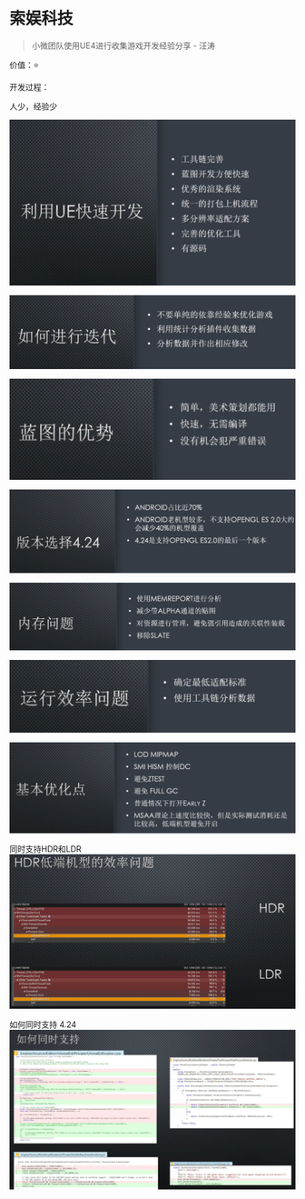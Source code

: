 # 索娱科技

> 小微团队使用UE4进行收集游戏开发经验分享 - 汪涛

价值：:star:

开发过程：

人少，经验少

![UE优势](索娱科技_img/索娱科技_2023-11-25-18-46-07.png)

![如何迭代](索娱科技_img/索娱科技_2023-11-25-18-47-23.png)

![蓝图优势](索娱科技_img/索娱科技_2023-11-25-18-48-25.png)

![版本选择](索娱科技_img/索娱科技_2023-11-25-18-51-46.png)

![内存问题](索娱科技_img/索娱科技_2023-11-25-18-53-36.png)

![运行效率问题](索娱科技_img/索娱科技_2023-11-25-18-56-56.png)

![基本优化点](索娱科技_img/索娱科技_2023-11-25-18-58-24.png)

同时支持HDR和LDR
![HDR LDR](索娱科技_img/索娱科技_2023-11-25-19-00-26.png)

如何同时支持 4.24
![如何同时支持](索娱科技_img/索娱科技_2023-11-25-19-02-51.png)

